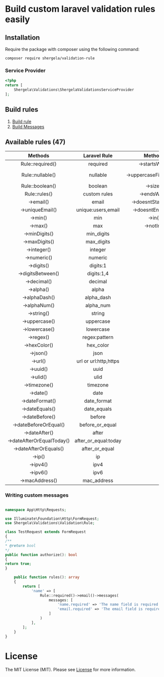# Build custom laravel validation rules easily

## Installation
Require the package with composer using the following command:

```
composer require shergela/validation-rule
```

### Service Provider
```php
<?php
return [
    Shergela\Validations\ShergelaValidationsServiceProvider
];
```

## Build rules

<div>
  	<ol>
        <li><a href="#create-rule">Build rule</a></li>
        <li><a href="#writing-messages">Build Messages</a></li>
  	</ol>
</div>

<div id="create-rule">

## Available rules (47)

|        **Methods**        |   **Laravel Rule**    |       **Methods**        |          **Rule**          |
|:-------------------------:|:---------------------:|:------------------------:|:--------------------------:|
|     Rule::required()      |       required        |      ->startsWith()      |   starts_with:foo,bar...   |
|     Rule::nullable()      |       nullable        | ->uppercaseFirstLetter() | new UppercaseFirstLetter() |
|      Rule::boolean()      |        boolean        |         ->size()         |            size            |
|       Rule::rules()       |     custom rules      |       ->endsWith()       |     ends_with:foo,bar      |
|         ->email()         |         email         |   ->doesntStartWith()    | doesnt_start_with:foo,bar  |
|      ->uniqueEmail()      |  unique:users,email   |    ->doesntEndWith()     |  doesnt_end_with:foo,bar   |
|          ->min()          |          min          |          ->in()          |       in:foo,bar...        |
|          ->max()          |          max          |        ->notIn()         |   not_in:foo,bar,baz...    |
|       ->minDigits()       |      min_digits       |                          |                            |
|       ->maxDigits()       |      max_digits       |                          |                            |
|        ->integer()        |        integer        |                          |                            |
|        ->numeric()        |        numeric        |                          |                            |
|        ->digits()         |       digits:1        |                          |                            |
|     ->digitsBetween()     |      digits:1,4       |                          |                            |
|        ->decimal()        |        decimal        |                          |                            |
|         ->alpha()         |         alpha         |                          |                            |
|       ->alphaDash()       |      alpha_dash       |                          |                            |
|       ->alphaNum()        |       alpha_num       |                          |                            |
|        ->string()         |        string         |                          |                            |
|       ->uppercase()       |       uppercase       |                          |                            |
|       ->lowercase()       |       lowercase       |                          |                            |
|         ->regex()         |     regex:pattern     |                          |                            |
|       ->hexColor()        |       hex_color       |                          |                            |
|         ->json()          |         json          |                          |                            |
|          ->url()          | url or url:http,https |                          |                            |
|         ->uuid()          |         uuid          |                          |                            |
|         ->ulid()          |         ulid          |                          |                            |
|       ->timezone()        |       timezone        |                          |                            |
|         ->date()          |         date          |                          |                            |
|      ->dateFormat()       |      date_format      |                          |                            |
|      ->dateEquals()       |      date_equals      |                          |                            |
|      ->dateBefore()       |        before         |                          |                            |
|   ->dateBeforeOrEqual()   |    before_or_equal    |                          |                            |
|       ->dateAfter()       |         after         |                          |                            |
| ->dateAfterOrEqualToday() | after_or_equal:today  |                          |                            |
|   ->dateAfterOrEquals()   |    after_or_equal     |                          |                            |
|          ->ip()           |          ip           |                          |                            |
|         ->ipv4()          |         ipv4          |                          |                            |
|         ->ipv6()          |         ipv6          |                          |                            |
|      ->macAddress()       |      mac_address      |                          |                            |

</div>


<div id="writing-messages">

### Writing custom messages

```php

namespace App\Http\Requests;

use Illuminate\Foundation\Http\FormRequest;
use Shergela\Validations\Validation\Rule;

class TestRequest extends FormRequest
{
/**
* @return bool
*/
public function authorize(): bool
{
return true;
}

    public function rules(): array
    {
        return [
            'name' => [
                Rule::required()->email()->messages(
                    messages: [
                        'name.required' => 'The name field is required.',
                        'email.required' => 'The email field is required.',
                    ]
                )
            ],
        ];
    }
}
```

</div>


# License

The MIT License (MIT). Please see [License](LICENSE) for more information.
